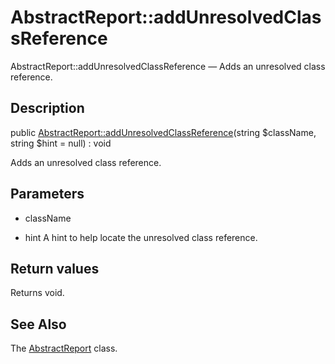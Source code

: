 AbstractReport::addUnresolvedClassReference
================

AbstractReport::addUnresolvedClassReference — Adds an unresolved class reference.

Description
---------------


public [AbstractReport::addUnresolvedClassReference](https://github.com/lingtalfi/DocTools/blob/master/doc/api/DocTools/Report/AbstractReport/addUnresolvedClassReference.md)(string $className, string $hint = null) : void




Adds an unresolved class reference.




Parameters
--------------


- className
    

- hint
    A hint to help locate the unresolved class reference.


Return values
----------------

Returns void.









See Also
-----------

The [AbstractReport](https://github.com/lingtalfi/DocTools/blob/master/doc/api/DocTools/Report/AbstractReport.md) class.
